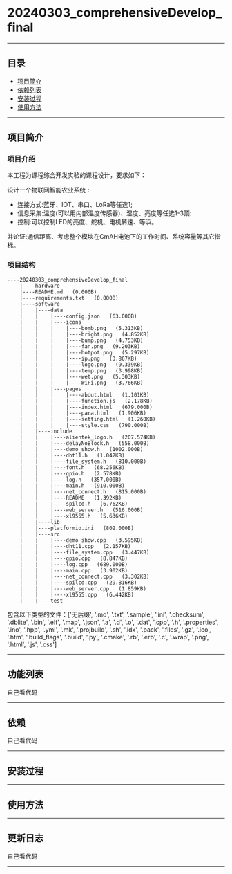 # 20240303_comprehensiveDevelop_final
***
## 目录
- [项目简介](#项目简介)
- [依赖列表](#依赖列表)
- [安装过程](#安装过程)
- [使用方法](#使用方法)

***
## 项目简介

### 项目介绍

本工程为课程综合开发实验的课程设计，要求如下：

设计一个物联网智能农业系统 :

* 连接方式:蓝牙、IOT、串口、LoRa等任选1;
* 信息采集:温度(可以用内部温度传感器)、湿度、亮度等任选1-3顶:
* 控制:可以控制LED的亮度、舵机、电机转速、等浜。 

并论证:通信距离、考虑整个模块在CmAH电池下的工作时间、系统容量等其它指标。

### 项目结构
``` shell
----20240303_comprehensiveDevelop_final
    |----hardware
    |----README.md   (0.000B)
    |----requirements.txt   (0.000B)
    |----software
    |    |----data
    |    |    |----config.json   (63.000B)
    |    |    |----icons
    |    |    |    |----bomb.png   (5.313KB)
    |    |    |    |----bright.png   (4.852KB)
    |    |    |    |----bump.png   (4.753KB)
    |    |    |    |----fan.png   (9.203KB)
    |    |    |    |----hotpot.png   (5.297KB)
    |    |    |    |----ip.png   (3.867KB)
    |    |    |    |----logo.png   (9.339KB)
    |    |    |    |----temp.png   (3.998KB)
    |    |    |    |----wet.png   (5.303KB)
    |    |    |    |----WiFi.png   (3.766KB)
    |    |    |----pages
    |    |    |    |----about.html   (1.101KB)
    |    |    |    |----function.js   (2.178KB)
    |    |    |    |----index.html   (679.000B)
    |    |    |    |----para.html   (1.906KB)
    |    |    |    |----setting.html   (1.260KB)
    |    |    |    |----style.css   (790.000B)
    |    |----include
    |    |    |----alientek_logo.h   (207.574KB)
    |    |    |----delayNoBlock.h   (558.000B)
    |    |    |----demo_show.h   (1002.000B)
    |    |    |----dht11.h   (1.042KB)
    |    |    |----file_system.h   (810.000B)
    |    |    |----font.h   (68.256KB)
    |    |    |----gpio.h   (2.578KB)
    |    |    |----log.h   (357.000B)
    |    |    |----main.h   (910.000B)
    |    |    |----net_connect.h   (815.000B)
    |    |    |----README   (1.392KB)
    |    |    |----spilcd.h   (6.762KB)
    |    |    |----web_server.h   (516.000B)
    |    |    |----xl9555.h   (5.636KB)
    |    |----lib
    |    |----platformio.ini   (802.000B)
    |    |----src
    |    |    |----demo_show.cpp   (3.595KB)
    |    |    |----dht11.cpp   (2.157KB)
    |    |    |----file_system.cpp   (3.447KB)
    |    |    |----gpio.cpp   (8.847KB)
    |    |    |----log.cpp   (689.000B)
    |    |    |----main.cpp   (3.902KB)
    |    |    |----net_connect.cpp   (3.302KB)
    |    |    |----spilcd.cpp   (29.816KB)
    |    |    |----web_server.cpp   (1.859KB)
    |    |    |----xl9555.cpp   (6.442KB)
    |    |----test
```
包含以下类型的文件：['无后缀', '.md', '.txt', '.sample', '.ini', '.checksum', '.dblite', '.bin', '.elf', '.map', '.json', '.a', '.d', '.o', '.dat', '.cpp', '.h', '.properties', '.ino', '.hpp', '.yml', '.mk', '.projbuild', '.sh', '.idx', '.pack', '.files', '.gz', '.ico', '.htm', '.build_flags', '.build', '.py', '.cmake', '.rb', '.erb', '.c', '.wrap', '.png', '.html', '.js', '.css']

***
## 功能列表
自己看代码

***
## 依赖
自己看代码

***
## 安装过程

***
## 使用方法

***
## 更新日志
自己看代码

***
